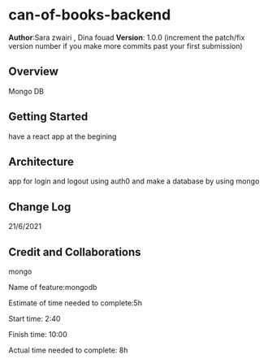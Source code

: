 # can-of-books-backend


**Author**:Sara zwairi , Dina fouad
**Version**: 1.0.0 (increment the patch/fix version number if you make more commits past your first submission)

## Overview
Mongo DB 

## Getting Started
have a react app at the begining

## Architecture
app for login and logout using auth0 and make a database by using mongo

## Change Log
21/6/2021 

## Credit and Collaborations

mongo

Name of feature:mongodb

Estimate of time needed to complete:5h

Start time: 2:40

Finish time: 10:00

Actual time needed to complete: 8h